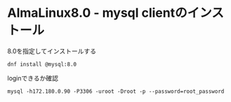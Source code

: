 # AlmaLinux8.0 - mysql clientのインストール

8.0を指定してインストールする
```
dnf install @mysql:8.0
```

loginできるか確認
```
mysql -h172.180.0.90 -P3306 -uroot -Droot -p --password=root_password
```
